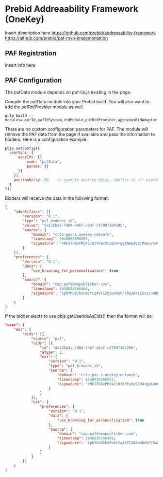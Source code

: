 # Prebid Addreaability Framework (OneKey)

Insert description here
https://github.com/prebid/addressability-framework
https://github.com/prebid/paf-mvp-implementation

## PAF Registration

insert info here

## PAF Configuration

The pafData module depends on paf-lib.js existing in the page.

Compile the pafData module into your Prebid build.
You will also want to add the pafRtdProvider module as well.

`gulp build --modules=userId,pafIdSystem,rtdModule,pafRtdProvider,appnexusBidAdapter`

There are no custom configuration parameters for PAF. The module
will retrieve the PAF data from the page if available and pass the 
information to bidders. Here is a configuration example:

```javascript
pbjs.setConfig({
  userSync: {
      userIds: [{
          name: "pafData",
          params: {}
      }]
    }],
    auctionDelay: 50    // example auction delay, applies to all userId modules
  }
});
```

Bidders will receive the data in the following format:

```json
{
    "identifiers": [{
        "version": "0.1",
        "type": "paf_browser_id",
        "value": "da135b3a-7d04-44bf-a0af-c4709f10420b",
        "source": {
            "domain": "crto-poc-1.onekey.network",
            "timestamp": 1648836556881,
            "signature": "+NF27bBvPM54z103YPExXuS834+ggAQe6JV0jPeGo764vRYiiBl5OmEXlnB7UZgxNe3KBU7rN2jk0SkI4uL0bg=="
        }
    }],
    "preferences": {
        "version": "0.1",
        "data": {
            "use_browsing_for_personalization": true
        },
        "source": {
            "domain": "cmp.pafdemopublisher.com",
            "timestamp": 1648836566468,
            "signature": "ipbYhU8IbSFm2tCqAVYI2d5w4DnGF7Xa2AaiZScx2nmBPLfMmIT/FkBYGitR8Mi791DHtcy5MXr4+bs1aeZFqw=="
        }
    }
}
```


If the bidder elects to use pbjs.getUserIdsAsEids() then the format will be:

```json
"user": {
    "ext": {
        "eids": [{
            "source": "paf",
            "uids": [{
                "id": "da135b3a-7d04-44bf-a0af-c4709f10420b",
                "atype": 1,
                "ext": {
                    "version": "0.1",
                    "type": "paf_browser_id",
                    "source": {
                        "domain": "crto-poc-1.onekey.network",
                        "timestamp": 1648836556881,
                        "signature": "+NF27bBvPM54z103YPExXuS834+ggAQe6JV0jPeGo764vRYiiBl5OmEXlnB7UZgxNe3KBU7rN2jk0SkI4uL0bg=="
                    }
                }
            }],
            "ext": {
                "preferences": {
                    "version": "0.1",
                    "data": {
                        "use_browsing_for_personalization": true
                    },
                    "source": {
                        "domain": "cmp.pafdemopublisher.com",
                        "timestamp": 1648836566468,
                        "signature": "ipbYhU8IbSFm2tCqAVYI2d5w4DnGF7Xa2AaiZScx2nmBPLfMmIT/FkBYGitR8Mi791DHtcy5MXr4+bs1aeZFqw=="
                    }
                }
            }
        }]
    }
}
```